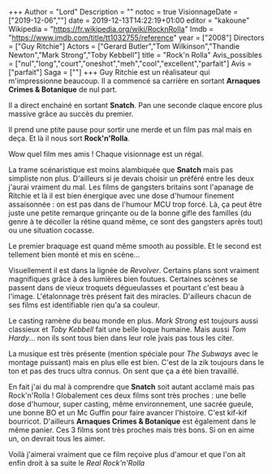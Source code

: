 +++
Author = "Lord"
Description = ""
notoc = true
VisionnageDate = ["2019-12-06",""]
date = 2019-12-13T14:22:19+01:00
editor = "kakoune"
Wikipedia = "https://fr.wikipedia.org/wiki/RocknRolla"
Imdb = "https://www.imdb.com/title/tt1032755/reference"
year = ["2008"]
Directors = ["Guy Ritchie"]
Actors = ["Gerard Butler","Tom Wilkinson","Thandie Newton","Mark Strong","Toby Kebbell"]
title = "Rock'n Rolla"
Avis_possibles = ["nul","long","court","oneshot","meh","cool","excellent","parfait"]
Avis = ["parfait"] 
Saga = [""]
+++
Guy Ritchie est un réalisateur qui m'impressionne beaucoup.
Il a commencé sa carrière en sortant **Arnaques Crimes & Botanique** de nul part. 

Il a direct enchainé en sortant **Snatch**.
Pan une seconde claque encore plus massive grâce au succès du premier.

Il prend une ptite pause pour sortir une merde et un film pas mal mais en deça.
Et là il nous sort **Rock'n'Rolla**.

Wow quel film mes amis !
Chaque visionnage est un régal.

La trame scénaristique est moins alambiquée que **Snatch** mais pas simpliste non plus.
D'ailleurs si je devais choisir un préféré entre les deux j'aurai vraiment du mal.
Les films de gangsters britains sont l'apanage de Ritchie et là il est bien énergique avec une dose d'humour finement assaisonnée : on est pas dans de l'humour MCU trop forcé.
Là, ça peut être juste une petite remarque grinçante ou de la bonne gifle des familles (du genre à te décoller la rétine quand même, ce sont des gangsters après tout) ou une situation cocasse.

Le premier braquage est quand même smooth au possible.
Et le second est tellement bien monté et mis en scène…

Visuellement il est dans la lignée de *Revolver*.
Certains plans sont vraiment magnifiques grâce à des lumières bien foutues.
Certaines scènes se passent dans de vieux troquets dégueulasses et pourtant c'est beau à l'image.
L'étalonnage très présent fait des miracles.
D'ailleurs chacun de ses films est identifiable rien qu'a sa couleur.

Le casting ramène du beau monde en plus.
*Mark Strong* est toujours aussi classieux et *Toby Kebbell* fait une belle loque humaine.
Mais aussi *Tom Hardy*… non ils sont tous bien dans leur role jvais pas tous les citer.

La musique est très présente (mention spéciale pour *The Subways* avec le montage puissant) mais en plus elle est bien.
C'est de la zik toujours dans le ton et pas des trucs ultra connus.
On sent que ça a été bien travaillé.

En fait j'ai du mal à comprendre que **Snatch** soit autant acclamé mais pas Rock'n'Rolla !
Globalement ces deux films sont très proches : une belle dose d'humour, super casting, même environnement, une sacrée gueule, une bonne BO et un Mc Guffin pour faire avancer l'histoire.
C'est kif-kif bourricot.
D'ailleurs **Arnaques Crimes & Botanique** est également dans le même panier.
Ces 3 films sont très proches mais très bons.
Si on en aime un, on devrait tous les aimer.

Voilà j'aimerai vraiment que ce film reçoive plus d'amour et que l'on ait enfin droit à sa suite le *Real Rock'n'Rolla*

